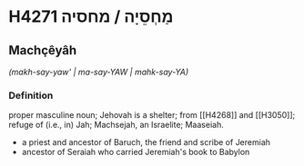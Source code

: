# H4271 מַחְסֵיָה / מחסיה

## Machçêyâh

_(makh-say-yaw' | ma-say-YAW | mahk-say-YA)_

### Definition

proper masculine noun; Jehovah is a shelter; from [[H4268]] and [[H3050]]; refuge of (i.e., in) Jah; Machsejah, an Israelite; Maaseiah.

- a priest and ancestor of Baruch, the friend and scribe of Jeremiah
- ancestor of Seraiah who carried Jeremiah's book to Babylon

